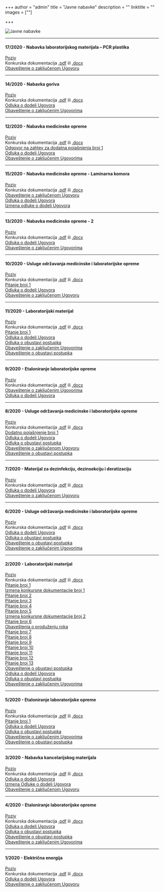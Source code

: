 +++
author = "admin"
title = "Javne nabavke"
description = ""
linktitle = ""
images = [""]

+++

![Javne nabavke](/img/main/javne_nabavke.jpg "Javne nabavke")

---

#### 17/2020 - Nabavka laboratorijskog materijala – PCR plastika

[Poziv](/docs/jn/17/poziv_17_2020.pdf)  
Konkurska dokumentacija [.pdf](/docs/jn/17/jn_17_2020.pdf) ili [.docx](/docs/jn/17/jn_17_2020.docx)  
[Obaveštenje o zaključenom Ugovoru](/docs/jn/17/obavestenje_o_zakljucenom_ugovoru.pdf)  

---

#### 14/2020 - Nabavka goriva

[Poziv](/docs/jn/14/poziv_14_2020.pdf)  
Konkurska dokumentacija [.pdf](/docs/jn/14/jn_14_2020.pdf) ili [.docx](/docs/jn/14/jn_14_2020.docx)  
[Odluka o dodeli Ugovora](/docs/jn/14/odluka_o_dodeli_ugovora.pdf)  
[Obaveštenje o zaključenim Ugovorima](/docs/jn/14/obavestenje_o_zakljucenom_ugovoru.pdf)  

---

#### 12/2020 - Nabavka medicinske opreme

[Poziv](/docs/jn/12/poziv_12_2020.pdf)  
Konkurska dokumentacija [.pdf](/docs/jn/12/jn_12_2020.pdf) ili [.docx](/docs/jn/12/jn_12_2020.docx)  
[Odgovor na zahtev za dodatna pojašnjenja broj 1](/docs/jn/12/zahtev_za_pojasnjenje_01.pdf)  
[Odluka o dodeli Ugovora](/docs/jn/12/odluka_o_dodeli_ugovora.pdf)  
[Obaveštenje o zaključenim Ugovorima](/docs/jn/12/obavestenje_o_zakljucenom_ugovoru.pdf)

---

#### 15/2020 - Nabavka medicinske opreme - Laminarna komora

[Poziv](/docs/jn/15/poziv_15_2020.pdf)  
Konkurska dokumentacija [.pdf](/docs/jn/15/jn_15_2020.pdf) ili [.docx](/docs/jn/15/jn_15_2020.docx)  
[Obaveštenje o zaključenom Ugovoru](/docs/jn/15/obavestenje_o_zakljucenom_ugovoru.pdf)  
[Odluka o dodeli Ugovora](/docs/jn/15/odluka_o_dodeli_ugovora.pdf)  
[Izmena odluke o dodeli Ugovora](/docs/jn/15/izmena_odluke_o_dodeli_ugovora.pdf)  

---

#### 13/2020 - Nabavka medicinske opreme - 2

[Poziv](/docs/jn/13/poziv_13_2020.pdf)  
Konkurska dokumentacija [.pdf](/docs/jn/13/jn_13_2020.pdf) ili [.docx](/docs/jn/13/jn_13_2020.docx)  
[Odluka o dodeli Ugovora](/docs/jn/13/odluka_o_dodeli_ugovora.pdf)  
[Obaveštenje o zaključenim Ugovorima](/docs/jn/13/obavestenje_o_zakljucenom_ugovoru.pdf)  

---

#### 10/2020 - Usluge održavanja medicinske i laboratorijske opreme

[Poziv](/docs/jn/10/poziv_10_2020.pdf)  
Konkurska dokumentacija [.pdf](/docs/jn/10/jn_10_2020.pdf) ili [.docx](/docs/jn/10/jn_10_2020.docx)  
[Pitanje broj 1](/docs/jn/10/pitanje_01.pdf)  
[Odluka o dodeli Ugovora](/docs/jn/10/odluka_o_dodeli_ugovora.pdf)  
[Obaveštenje o zaključenom Ugovoru](/docs/jn/10/obavestenje_o_zakljucenom_ugovoru.pdf)

---

#### 11/2020 - Laboratorijski materijal

[Poziv](/docs/jn/11/poziv_11_2020.pdf)  
Konkurska dokumentacija [.pdf](/docs/jn/11/jn_11_2020.pdf) ili [.docx](/docs/jn/11/jn_11_2020.docx)  
[Pitanje broj 1](/docs/jn/11/pitanje_01.pdf)  
[Odluka o dodeli Ugovora](/docs/jn/11/odluka_o_dodeli_ugovora.pdf)  
[Odluka o obustavi postupka](/docs/jn/11/odluka_o_obustavi_postupka.pdf)  
[Obaveštenje o zaključenim Ugovorima](/docs/jn/11/obavestenje_o_zakljucenim_ugovorima.pdf)  
[Obaveštenje o obustavi postupka](/docs/jn/11/obavestenje_o_obustavi_postupka.pdf)  

---

#### 9/2020 - Etaloniranje laboratorijske opreme

[Poziv](/docs/jn/09/poziv_09_2020.pdf)  
Konkurska dokumentacija [.pdf](/docs/jn/09/jn_09_2020.pdf) ili [.docx](/docs/jn/09/jn_09_2020.docx)  
[Obaveštenje o zaključenim Ugovorima](/docs/jn/09/obavestenje_o_zakljucenim_ugovorima.pdf)  
[Odluka o dodeli Ugovora](/docs/jn/09/odluka_o_dodeli_ugovora.pdf)  

---

#### 8/2020 - Usluge održavanja medicinske i laboratorijske opreme

[Poziv](/docs/jn/08/poziv_08_2020.pdf)  
Konkurska dokumentacija [.pdf](/docs/jn/08/jn_08_2020.pdf) ili [.docx](/docs/jn/08/jn_08_2020.docx)  
[Dodatno pojašnjenje broj 1](/docs/jn/08/dodatno_pojasnjenje_01.pdf)  
[Odluka o dodeli Ugovora](/docs/jn/08/odluka_o_dodeli_ugovora.pdf)  
[Odluka o obustavi postupka](/docs/jn/08/odluka_o_obustavi_postupka.pdf)  
[Obaveštenje o zaključenom Ugovoru](/docs/jn/08/obavestenje_o_zakljucenom_ugovoru.pdf)  
[Obaveštenje o obustavi postupka](/docs/jn/08/obavestenje_o_obustavi_postupka.pdf)  

---

#### 7/2020 - Materijal za dezinfekciju, dezinsekciju i deratizaciju

[Poziv](/docs/jn/07/poziv_07_2020.pdf)  
Konkurska dokumentacija [.pdf](/docs/jn/07/jn_07_2020.pdf) ili [.docx](/docs/jn/07/jn_07_2020.docx)  
[Odluka o dodeli Ugovora](/docs/jn/07/odluka_o_dodeli_ugovora.pdf)  
[Obaveštenje o zaključenom Ugovoru](/docs/jn/07/obavestenje_o_zakljucenom_ugovoru.pdf)  

---

#### 6/2020 - Usluge održavanja medicinske i laboratorijske opreme

[Poziv](/docs/jn/06/poziv_06_2020.pdf)  
Konkurska dokumentacija [.pdf](/docs/jn/06/jn_06_2020.pdf) ili [.docx](/docs/jn/06/jn_06_2020.docx)  
[Odluka o dodeli Ugovora](/docs/jn/06/odluka_o_dodeli_ugovora.pdf)  
[Odluka o obustavi postupka](/docs/jn/06/odluka_o_obustavi_postupka.pdf)  
[Obaveštenje o obustavi postupka](/docs/jn/06/obavestenje_o_obustavi_postupka.pdf)  
[Obaveštenje o zaključenim Ugovorima](/docs/jn/06/obavestenje_o_zakljucenom_ugovoru.pdf)  

---

#### 2/2020 - Laboratorijski materijal

[Poziv](/docs/jn/02/poziv_02_2020.pdf)  
Konkurska dokumentacija [.pdf](/docs/jn/02/jn_02_2020.pdf) ili [.docx](/docs/jn/02/jn_02_2020.docx)  
[Pitanje broj 1](/docs/jn/02/pitanje_01.pdf)  
[Izmena konkursne dokumentacije broj 1](/docs/jn/02/izmena_01.pdf)  
[Pitanje broj 2](/docs/jn/02/pitanje_02.pdf)  
[Pitanje broj 3](/docs/jn/02/pitanje_03.pdf)  
[Pitanje broj 4](/docs/jn/02/pitanje_04.pdf)  
[Pitanje broj 5](/docs/jn/02/pitanje_05.pdf)  
[Izmena konkursne dokumentacije broj 2](/docs/jn/02/izmena_02.pdf)  
[Pitanje broj 6](/docs/jn/02/pitanje_06.pdf)  
[Obaveštenja o produženju roka](/docs/jn/02/obavestenje_o_produzenju_roka.pdf)  
[Pitanje broj 7](/docs/jn/02/pitanje_07.pdf)  
[Pitanje broj 8](/docs/jn/02/pitanje_08.pdf)  
[Pitanje broj 9](/docs/jn/02/pitanje_09.pdf)  
[Pitanje broj 10](/docs/jn/02/pitanje_10.pdf)  
[Pitanje broj 11](/docs/jn/02/pitanje_11.pdf)  
[Pitanje broj 12](/docs/jn/02/pitanje_12.pdf)  
[Pitanje broj 13](/docs/jn/02/pitanje_13.pdf)  
[Obaveštenje o obustavi postupka](/docs/jn/02/obavestenje_o_obustavi_postupka.pdf)  
[Odluka o dodeli Ugovora](/docs/jn/02/odluka_o_dodeli_ugovora.pdf)  
[Odluka o obustavi postupka](/docs/jn/02/odluka_o_obustavi_postupka.pdf)  
[Obaveštenje o zaključenim Ugovorima](/docs/jn/02/obavestenje_o_zakljucenom_ugovoru.pdf)  

---

#### 5/2020 - Etaloniranje laboratorijske opreme

[Poziv](/docs/jn/05/poziv_05_2020.pdf)  
Konkurska dokumentacija [.pdf](/docs/jn/05/jn_05_2020.pdf) ili [.docx](/docs/jn/05/jn_05_2020.docx)  
[Pitanje broj 1](/docs/jn/05/pitanje_01.pdf)  
[Odluka o dodeli Ugovora](/docs/jn/05/odluka_o_dodeli_ugovora.pdf)  
[Odluka o obustavi postupka](/docs/jn/05/odluka_o_obustavi_postupka.pdf)  
[Obaveštenje o zaključenim Ugovorima](/docs/jn/05/obavestenje_o_zakljucenim_ugovorima.pdf)  
[Obaveštenje o obustavi postupka](/docs/jn/05/obavestenje_o_obustavi_postupka.pdf)  

---

#### 3/2020 - Nabavka kancelarijskog materijala

[Poziv](/docs/jn/03/poziv_03_2020.pdf)  
Konkurska dokumentacija [.pdf](/docs/jn/03/jn_03_2020.pdf) ili [.docx](/docs/jn/03/jn_03_2020.docx)  
[Odluka o dodeli Ugovora](/docs/jn/03/odluka_o_dodeli_ugovora.pdf)  
[Izmena Odluke o dodeli Ugovora](/docs/jn/03/izmena_odluke_o_dodeli_ugovora.pdf)  
[Obaveštenje o zaključenom Ugovoru](/docs/jn/03/obavestenje_o_zakljucenom_ugovoru.pdf)

---

#### 4/2020 - Etaloniranje laboratorijske opreme

[Poziv](/docs/jn/04/poziv_04_2020.pdf)  
Konkurska dokumentacija [.pdf](/docs/jn/04/jn_04_2020.pdf) ili [.docx](/docs/jn/04/jn_04_2020.docx)  
[Odluka o dodeli Ugovora](/docs/jn/04/odluka_o_dodeli_ugovora.pdf)  
[Odluka o obustavi postupka](/docs/jn/04/odluka_o_obustavi_postupka.pdf)  
[Obaveštenje o obustavi postupka](/docs/jn/04/obavestenje_o_obustavi_postupka.pdf)  
[Obaveštenje o zaključenim Ugovorima](/docs/jn/04/obavestenje_o_zakljucenim_ugovorima.pdf)

---

#### 1/2020 - Električna energija

[Poziv](/docs/jn/01/poziv_01_2020.pdf)  
Konkurska dokumentacija [.pdf](/docs/jn/01/jn_01_2020.pdf) ili [.docx](/docs/jn/01/jn_01_2020.docx)  
[Odluka o dodeli Ugovora](/docs/jn/01/odluka_o_dodeli.pdf)  
[Obaveštenje o zaključenom Ugovoru](/docs/jn/01/obavestenje_o_zakljucenom_ugovoru.pdf)
